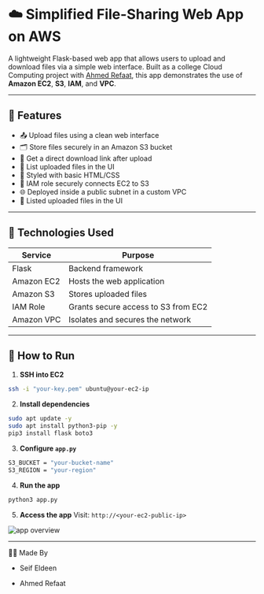 # ☁️ Simplified File-Sharing Web App on AWS

A lightweight Flask-based web app that allows users to upload and download files via a simple web interface. Built as a college Cloud Computing project with [Ahmed Refaat](https://github.com/), this app demonstrates the use of **Amazon EC2**, **S3**, **IAM**, and **VPC**.

---

## 🔧 Features

- 📤 Upload files using a clean web interface  
- 🗂 Store files securely in an Amazon S3 bucket  
- 🔗 Get a direct download link after upload  
- 📃 List uploaded files in the UI  
- 🎨 Styled with basic HTML/CSS  
- 🔐 IAM role securely connects EC2 to S3  
- 🌐 Deployed inside a public subnet in a custom VPC  
- 📃 Listed uploaded files in the UI
---

## 🧱 Technologies Used

| Service      | Purpose                             |
|--------------|-------------------------------------|
| Flask        | Backend framework                   |
| Amazon EC2   | Hosts the web application           |
| Amazon S3    | Stores uploaded files               |
| IAM Role     | Grants secure access to S3 from EC2 |
| Amazon VPC   | Isolates and secures the network    |

---

## 🚀 How to Run

1. **SSH into EC2**  
```bash
ssh -i "your-key.pem" ubuntu@your-ec2-ip
```

2. **Install dependencies**
  ```bash
  sudo apt update -y
  sudo apt install python3-pip -y
  pip3 install flask boto3
  ```

3. **Configure `app.py`**
  ```bash
  S3_BUCKET = "your-bucket-name"
  S3_REGION = "your-region"
  ```
4. **Run the app**
  ```bash
  python3 app.py
  ```
5. **Access the app**
  Visit: `http://<your-ec2-public-ip>`

![app overview](https://github.com/user-attachments/assets/1b51e3e5-cf31-4f35-909e-89fdb1a2f87e)
___


👨‍💻 Made By
- Seif Eldeen

- Ahmed Refaat


